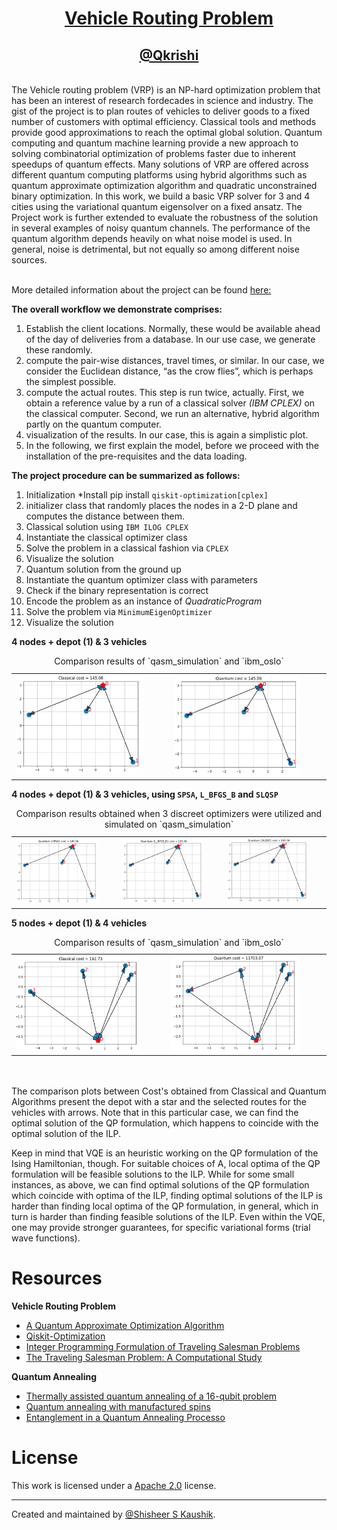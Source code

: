 <!-- Title: -->
<div align="center">
  <h1> <a href="https://en.wikipedia.org/wiki/Vehicle_routing_problem"> Vehicle Routing Problem </a></h1>
  <h2> <a href="https://qkrishi.com/"> @Qkrishi </a></h2>
</div>
<br>
The Vehicle routing problem (VRP) is an NP-hard optimization problem that has been an interest of research fordecades in science and industry. The gist of the project is to plan routes of vehicles to deliver goods to a fixed number of customers with optimal efficiency. Classical tools and methods provide good approximations to reach the optimal global solution. Quantum computing and quantum machine learning provide a new approach to solving combinatorial optimization of problems faster due to inherent speedups of quantum effects. Many solutions of VRP are offered across different quantum computing platforms using hybrid algorithms such as quantum approximate optimization algorithm and quadratic unconstrained binary optimization. In this work, we build a basic VRP solver for 3 and 4 cities using the variational quantum eigensolver on a fixed ansatz. The Project work is further extended to evaluate the robustness of the solution in several examples of noisy quantum channels. The performance of the quantum algorithm depends heavily on what noise model is used. In general, noise is detrimental, but not equally so among different noise sources. 
<br/><br/>

More detailed information about the project can be found [here:](https://shisheerkaushik.netlify.app/project/benchmarking-and-solving-vehicle-routing-problem-on-various-qpus/)

**The overall workflow we demonstrate comprises:** 
  1. Establish the client locations. Normally, these would be available ahead of the day of deliveries from a database. In our use case, we generate these randomly.
  2. compute the pair-wise distances, travel times, or similar. In our case, we consider the Euclidean distance, “as the crow flies”, which is perhaps the simplest possible.
  3. compute the actual routes. This step is run twice, actually. First, we obtain a reference value by a run of a classical solver *(IBM CPLEX)* on the classical computer. Second, we run an alternative, hybrid algorithm partly on the quantum computer.
  4. visualization of the results. In our case, this is again a simplistic plot.
  5. In the following, we first explain the model, before we proceed with the installation of the pre-requisites and the data loading.

**The project procedure can be summarized as follows:**
  1. Initialization *Install pip install `qiskit-optimization[cplex]`
  2. initializer class that randomly places the nodes in a 2-D plane and computes the distance between them.
  3. Classical solution using `IBM ILOG CPLEX`
  4. Instantiate the classical optimizer class
  5. Solve the problem in a classical fashion via `CPLEX`
  6. Visualize the solution
  7. Quantum solution from the ground up
  8. Instantiate the quantum optimizer class with parameters
  9. Check if the binary representation is correct
  10. Encode the problem as an instance of *QuadraticProgram*
  11. Solve the problem via `MinimumEigenOptimizer`
  12. Visualize the solution

**4 nodes + depot (1) &  3 vehicles**

<table align="center">
  <caption>Comparison results of `qasm_simulation` and `ibm_oslo`</caption>
  <tr>
    <td><img src="assets/4_3_C.png" alt="On Simulator [qasm]" width="85%"></td>
    <td><img src="assets/4_3_Q.png" alt="On real Quantum Computer [ibmq-bogota]" width="85%"></td>
  </tr>
</table>

**4 nodes + depot (1) &  3 vehicles, using `SPSA`, `L_BFGS_B` and `SLQSP`** 

<table align="center">
  <caption>Comparison results obtained when 3 discreet optimizers were utilized and simulated on `qasm_simulation` </caption>
  <tr>
    <td><img src="assets/4_3_SPSA.png" alt="On Simulator [qasm]" width="85%"></td>
    <td><img src="assets/4_3_LB.png" alt="On Simulator [qasm]" width="85%"></td>
    <td><img src="assets/4_3_SL.png" alt="On real Quantum " width="85%"></td>
  </tr>
</table>

**5 nodes + depot (1) &  4 vehicles** 

<table align="center">
  <caption>Comparison results of `qasm_simulation` and `ibm_oslo`</caption>
  <tr>
    <td><img src="assets/5_4_C.png" alt="On Simulator [qasm]" width="85%"></td>
    <td><img src="assets/5_4_Q.png" alt="On real Quantum Computer [ibmq-bogota]" width="85%"></td>
  </tr>
</table>

<br/><br/>
The comparison plots between Cost's obtained from Classical and Quantum Algorithms present the  depot with a star and the selected routes for the vehicles with arrows. Note that in this particular case, we can find the optimal solution of the QP formulation, which happens to coincide with the optimal solution of the ILP.

Keep in mind that VQE is an heuristic working on the QP formulation of the Ising Hamiltonian, though. For suitable choices of A, local optima of the QP formulation will be feasible solutions to the ILP. While for some small instances, as above, we can find optimal solutions of the QP formulation which coincide with optima of the ILP, finding optimal solutions of the ILP is harder than finding local optima of the QP formulation, in general, which in turn is harder than finding feasible solutions of the ILP. Even within the VQE, one may provide stronger guarantees, for specific variational forms (trial wave functions).

# Resources 
**Vehicle Routing Problem**
- [A Quantum Approximate Optimization Algorithm](https://arxiv.org/abs/1411.4028/)
- [Qiskit-Optimization](https://github.com/Qiskit/qiskit-optimization/blob/59d293d9d258eb3e8d780804252c1bdf5553e339/docs/tutorials/06_examples_max_cut_and_tsp.ipynb/)
- [Integer Programming Formulation of Traveling Salesman Problems](https://www.semanticscholar.org/paper/Integer-Programming-Formulation-of-Traveling-Miller-Tucker/f310643a22ec50a74a64f6203932b9407215d964/)
- [The Traveling Salesman Problem: A Computational Study](https://press.princeton.edu/books/hardcover/9780691129938/the-traveling-salesman-problem)<br/>

**Quantum Annealing**
- [Thermally assisted quantum annealing of a 16-qubit problem](https://www.nature.com/articles/ncomms2920)
- [Quantum annealing with manufactured spins](https://www.researchgate.net/publication/51117464_Quantum_annealing_with_manufactured_spins)
- [Entanglement in a Quantum Annealing Processo](https://journals.aps.org/prx/pdf/10.1103/PhysRevX.4.021041)

# License

This work is licensed under a [Apache 2.0](LICENSE) license.

<hr>

Created and maintained by [@Shisheer S Kaushik][1].

[1]: https://github.com/ShisheerKauhik24
